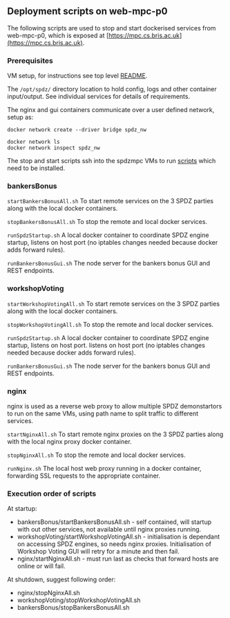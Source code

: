 ## Deployment scripts on web-mpc-p0
The following scripts are used to stop and start dockerised services from web-mpc-p0, which is exposed at [https://mpc.cs.bris.ac.uk](https://mpc.cs.bris.ac.uk).

### Prerequisites
VM setup, for instructions see top level [README](https://github.com/bristolcrypto/spdz-deployment/blob/master/README.md).

The ```/opt/spdz/``` directory location to hold config, logs and other container input/output. See individual services for details of requirements.

The nginx and gui containers communicate over a user defined network, setup as:

    docker network create --driver bridge spdz_nw

    docker network ls
    docker network inspect spdz_nw


The stop and start scripts ssh into the spdzmpc VMs to run [scripts](../spdzmpc/README.md) which need to be installed. 

### bankersBonus

```startBankersBonusAll.sh``` To start remote services on the 3 SPDZ parties along with the local docker containers.

```stopBankersBonusAll.sh``` To stop the remote and local docker services.

```runSpdzStartup.sh``` A local docker container to coordinate SPDZ engine startup, listens on host port (no iptables changes needed because docker adds forward rules).

```runBankersBonusGui.sh``` The node server for the bankers bonus GUI and REST endpoints.

### workshopVoting

```startWorkshopVotingAll.sh``` To start remote services on the 3 SPDZ parties along with the local docker containers.

```stopWorkshopVotingAll.sh``` To stop the remote and local docker services.

```runSpdzStartup.sh``` A local docker container to coordinate SPDZ engine startup, listens on host port. listens on host port (no iptables changes needed because docker adds forward rules).

```runBankersBonusGui.sh``` The node server for the bankers bonus GUI and REST endpoints.

### nginx

nginx is used as a reverse web proxy to allow multiple SPDZ demonstartors to run on the same VMs, using path name to split traffic to different services.

```startNginxAll.sh``` To start remote nginx proxies on the 3 SPDZ parties along with the local nginx proxy docker container.

```stopNginxAll.sh``` To stop the remote and local docker services.

```runNginx.sh``` The local host web proxy running in a docker container, forwarding SSL requests to the appropriate container.

### Execution order of scripts

At startup:

 - bankersBonus/startBankersBonusAll.sh - self contained, will startup with out other services, not available until nginx proxies running. 
 - workshopVoting/startWorkshopVotingAll.sh - initialisation is dependant on accessing SPDZ engines, so needs nginx proxies. Initialisation of Workshop Voting GUI will retry for a minute and then fail.
 - nginx/startNginxAll.sh - must run last as checks that forward hosts are online or will fail.  

At shutdown, suggest following order:

- nginx/stopNginxAll.sh
- workshopVoting/stopWorkshopVotingAll.sh
- bankersBonus/stopBankersBonusAll.sh